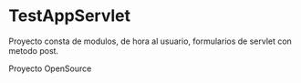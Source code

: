 # TestAppServlet

Proyecto consta de modulos, de hora al usuario, formularios de servlet con metodo post.

Proyecto OpenSource
